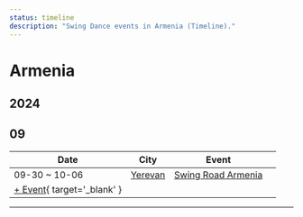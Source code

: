 ```yaml
---
status: timeline
description: "Swing Dance events in Armenia (Timeline)."
---
```


# Armenia

## 2024

## 09

| Date | City | Event | |
| --- | --- | --- | --- |
| 09-30 ~ 10-06 | [Yerevan](by_city.md#yerevan) | [Swing Road Armenia](swing-road-armenia-2024.md) |  |
| [+ Event](https://github.com/swingdance/events/issues/new?assignees=&labels=add+event&projects=&template=02-add_entity.yml&title=%5B2024%2Fhy_AM%5D%20%3CName%3E&region=hy_AM&province=&city=&org_id=&date_starts=2024-09-&date_ends=2024-09-){ target='_blank' }

---

